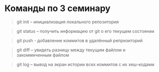 # Команды по 3 семинару
> git init – инициализация локального репозитория

> git status – получить информацию от git о его текущем состоянии

> git push - добавление коммитов в удалённый репризиторий

> git diff – увидеть разницу между текущим файлом и закоммиченным файлом

> git log – вывод на экран истории всех коммитов с их хеш-кодами
